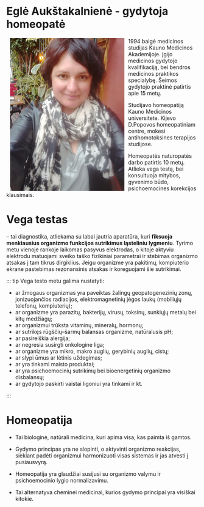# Eglė Aukštakalnienė - gydytoja homeopatė

<img src="../img/egle_aukstakalniene.jpg" alt="Eglė Aukštakalnienė" height="400" style="float:left; padding: 0 10px; max-height: 100% max-height:400px;"/>
1994 baigė medicinos studijas Kauno Medicinos Akademijoje.
Įgijo medicinos gydytojo kvalifikaciją, bei bendros medicinos praktikos specialybę. Šeimos gydytojo praktinė patirtis apie 15 metų.

Studijavo homeopatiją Kauno Medicinos universitete.
Kijevo D.Popovos homeopatiniam centre, mokesi antihomotoksines terapijos studijose.

Homeopatės naturopatės darbo patirtis 10 metų. Atlieka vega testą, bei konsultuoja mitybos, gyvenimo būdo, psichoemocines korekcijos klausimais.
<br style="clear: both;" />

# Vega testas

– tai diagnostika, atliekama su labai jautria aparatūra, kuri **fiksuoja menkiausius organizmo funkcijos sutrikimus ląsteliniu lygmeniu**. Tyrimo metu vienoje rankoje laikomas pasyvus elektrodas, o kitoje aktyviu elektrodu matuojami sveiko taško fizikiniai parametrai ir stebimas organizmo atsakas į tam tikrus dirgiklius. Jeigu organizme yra pakitimų, kompiuterio ekrane pastebimas rezonansinis atsakas ir koreguojami šie sutrikimai.

::: tip Vega testo metu galima nustatyti:

- ar žmogaus organizmas yra paveiktas žalingų geopatogenezinių zonų, jonizuojančios radiacijos, elektromagnetinių jėgos laukų (mobiliųjų telefonų, kompiuterių);
- ar organizme yra parazitų, bakterijų, virusų, toksinų, sunkiųjų metalų bei kitų medžiagų;
- ar organizmui trūksta vitaminų, mineralų, hormonų;
- ar sutrikęs rūgščių–šarmų balansas organizme, natūralusis pH;
- ar pasireiškia alergija;
- ar negresia susirgti onkologine liga;
- ar organizme yra mikro, makro auglių, gerybinių auglių, cistų;
- ar slypi ūmus ar lėtinis uždegimas;
- ar yra tinkami maisto produktai;
- ar yra psichoemocinių sutrikimų bei bioenergetinių organizmo disbalansų;
- ar gydytojo paskirti vaistai ligoniui yra tinkami ir kt.

:::

# Homeopatija

- Tai biologinė, natūrali medicina, kuri apima visa, kas paimta iš gamtos.

- Gydymo principas yra ne slopinti, o aktyvinti organizmo reakcijas, siekiant padėti organizmui harmonizuoti visas sistemas ir jas atvesti į pusiausvyrą.

- Homeopatija yra glaudžiai susijusi su organizmo valymu ir psichoemocinio lygio normalizavimu.

- Tai alternatyva cheminei medicinai, kurios gydymo principai yra visiškai kitokie.
